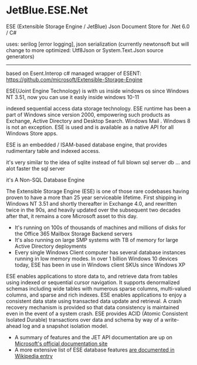 # JetBlue.ESE.Net
ESE (Extensible Storage Engine / JetBlue) Json Document Store for .Net 6.0 / C#

uses:
serilog [error logging],
json serialization (currently newtonsoft but will change to more optimized: Utf8Json or System.Text.Json source generators)

---

based on Esent.Interop c# managed wrapper of ESENT:
https://github.com/microsoft/Extensible-Storage-Engine

ESE(/Joint Engine Technology) is with us inside windows os since Windows NT 3.51, now you can use it easly 
inside windows 10-11

indexed sequential access data storage technology. ESE runtime 
has been a part of Windows since version 2000, empowering such products 
as Exchange, Active Directory and Desktop Search. Windows Mail .
Windows 8 is not an exception. ESE is used  and is available as a native API 
for all Windows Store apps.

ESE is an embedded / ISAM-based database engine, that provides rudimentary table and indexed access. 


it's very similar to the idea of sqlite
instead of full blown sql server db ...
and alot faster the sql server



it's A Non-SQL Database Engine

The Extensible Storage Engine (ESE) is one of those rare codebases having proven to have a more than 25 year serviceable lifetime.  First shipping in Windows NT 3.51 and shortly thereafter in Exchange 4.0, and rewritten twice in the 90s, and heavily updated over the subsequent two decades after that, it remains a core Microsoft asset to this day.

- It's running on 100s of thousands of machines and millions of disks for the Office 365 Mailbox Storage Backend servers
- It's also running on large SMP systems with TB of memory for large Active Directory deployments
- Every single Windows Client computer has several database instances running in low memory modes. In over 1 billion Windows 10 devices today, ESE has been in use in Windows client SKUs since Windows XP

ESE enables applications to store data to, and retrieve data from tables using indexed or sequential cursor navigation.  It supports denormalized schemas including wide tables with numerous sparse columns, multi-valued columns, and sparse and rich indexes.  ESE enables applications to enjoy a consistent data state using transacted data update and retrieval.  A crash recovery mechanism is provided so that data consistency is maintained even in the event of a system crash.  ESE provides ACID (Atomic Consistent Isolated Durable) transactions over data and schema by way of a write-ahead log and a snapshot isolation model.

- A summary of features and the JET API documentation are up on [Microsoft's official documentation site](https://docs.microsoft.com/en-us/windows/win32/extensible-storage-engine/extensible-storage-engine)
- A more extensive list of ESE database features [are documented in Wikipedia entry](https://en.wikipedia.org/wiki/Extensible_Storage_Engine)

